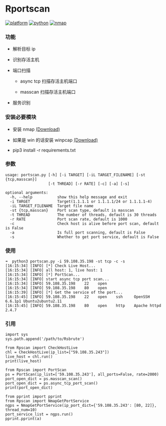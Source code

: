 # Rportscan

[![platform](https://img.shields.io/static/v1?label=platform&message=macOS&color=172b43)](https://github.com/reber0/Rpscan/tree/master)
[![python](https://img.shields.io/static/v1?label=python&message=3.7&color=346fb0)](https://www.python.org/)
[![nmap](https://img.shields.io/badge/nmap-7.70-brightgreen?color=deecf5)](https://nmap.org/)

### 功能

* 解析目标 ip

* 识别存活主机

* 端口扫描

  * async tcp 扫描存活主机端口

  * masscan 扫描存活主机端口

* 服务识别

### 安装必要模块
* 安装 nmap [(Download)](https://nmap.org/dist/?C=M&O=D)

* 如果是 win 的话安装 winpcap [(Download)](https://www.winpcap.org/install/default.htm)

* pip3 install -r requirements.txt

### 参数
```
usage: portscan.py [-h] [-i TARGET] [-iL TARGET_FILENAME] [-st {tcp,masscan}]
                   [-t THREAD] [-r RATE] [-c] [-a] [-s]

optional arguments:
  -h, --help           show this help message and exit
  -i TARGET            Target(1.1.1.1 or 1.1.1.1/24 or 1.1.1.1-4)
  -iL TARGET_FILENAME  Target file name
  -st {tcp,masscan}    Port scan type, default is masscan
  -t THREAD            The number of threads, default is 30 threads
  -r RATE              Port scan rate, default is 1000
  -c                   Check host is alive before port scan, default is False
  -a                   Is full port scanning, default is False
  -s                   Whether to get port service, default is False
```

### 使用
```
➜  python3 portscan.py -i 59.108.35.198 -st tcp -c -s
[16:15:34] [INFO] [*] Check Live Host...
[16:15:34] [INFO] all host: 1, live host: 1
[16:15:34] [INFO] [*] PortScan...
[16:15:34] [INFO] start async tcp port scan...
[16:15:34] [INFO] 59.108.35.198    22    open
[16:15:34] [INFO] 59.108.35.198    80    open
[16:15:39] [INFO] [*] Get the service of the port...
[16:15:45] [INFO] 59.108.35.198    22    open    ssh     OpenSSH         6.6.1p1 Ubuntu2ubuntu2.11
[16:15:45] [INFO] 59.108.35.198    80    open    http    Apache httpd    2.4.7
```

### 引用
```
import sys
sys.path.append('/path/to/Rsbrute')

from Rpscan import CheckHostLive
chl = CheckHostLive(ip_list=["59.108.35.243"])
live_host = chl.run()
print(live_host)

from Rpscan import PortScan
ps = PortScan(ip_list=['59.108.35.243'], all_ports=False, rate=2000)
port_open_dict = ps.masscan_scan()
port_open_dict = ps.async_tcp_port_scan()
print(port_open_dict)

from pprint import pprint
from Rpscan import NmapGetPortService
ngps = NmapGetPortService(ip_port_dict={'59.108.35.243': [80, 22]}, thread_num=10)
port_service_list = ngps.run()
pprint.pprint(a)
```
